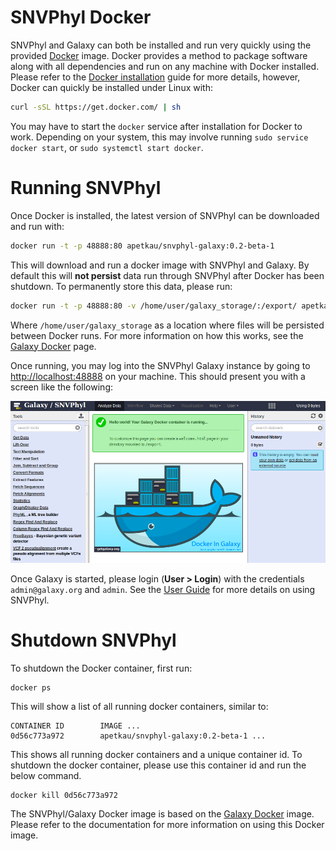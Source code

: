 SNVPhyl Docker
==============

SNVPhyl and Galaxy can both be installed and run very quickly using the provided [Docker][] image.  Docker provides a method to package software along with all dependencies and run on any machine with Docker installed.  Please refer to the [Docker installation][] guide for more details, however, Docker can quickly be installed under Linux with:

```bash
curl -sSL https://get.docker.com/ | sh
```

You may have to start the `docker` service after installation for Docker to work.  Depending on your system, this may involve running `sudo service docker start`, or `sudo systemctl start docker`.

Running SNVPhyl
===============

Once Docker is installed, the latest version of SNVPhyl can be downloaded and run with:

```bash
docker run -t -p 48888:80 apetkau/snvphyl-galaxy:0.2-beta-1
```

This will download and run a docker image with SNVPhyl and Galaxy.  By default this will **not persist** data run through SNVPhyl after Docker has been shutdown.  To permanently store this data, please run:

```bash
docker run -t -p 48888:80 -v /home/user/galaxy_storage/:/export/ apetkau/snvphyl-galaxy:0.2-beta-1
```

Where `/home/user/galaxy_storage` as a location where files will be persisted between Docker runs.  For more information on how this works, see the [Galaxy Docker][] page.

Once running, you may log into the SNVPhyl Galaxy instance by going to <http://localhost:48888> on your machine.  This should present you with a screen like the following:

![snvphyl-galaxy-docker][]

Once Galaxy is started, please login (**User > Login**) with the credentials `admin@galaxy.org` and `admin`.  See the [User Guide][] for more details on using SNVPhyl.

Shutdown SNVPhyl
================

To shutdown the Docker container, first run:

```
docker ps
```

This will show a list of all running docker containers, similar to:

```
CONTAINER ID        IMAGE ...
0d56c773a972        apetkau/snvphyl-galaxy:0.2-beta-1 ...
```

This shows all running docker containers and a unique container id.  To shutdown the docker container, please use this container id and run the below command.

```
docker kill 0d56c773a972
```

The SNVPhyl/Galaxy Docker image is based on the [Galaxy Docker][] image.  Please refer to the documentation for more information on using this Docker image.

[Docker]: https://www.docker.com/
[Docker installation]: https://docs.docker.com/installation/
[snvphyl-galaxy-docker]: images/snvphyl-galaxy-docker.png
[User Guide]: ../user/usage.md
[Galaxy Docker]: https://github.com/bgruening/docker-galaxy-stable
